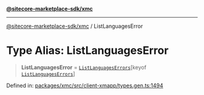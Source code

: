 [**@sitecore-marketplace-sdk/xmc**](../README.md)

***

[@sitecore-marketplace-sdk/xmc](../README.md) / ListLanguagesError

# Type Alias: ListLanguagesError

> **ListLanguagesError** = [`ListLanguagesErrors`](ListLanguagesErrors.md)\[keyof [`ListLanguagesErrors`](ListLanguagesErrors.md)\]

Defined in: [packages/xmc/src/client-xmapp/types.gen.ts:1494](https://github.com/Sitecore/sitecore-marketplace-sdk/blob/af886e6134b8d1079ef5b8ef70b7eb2f1d9c8aeb/packages/xmc/src/client-xmapp/types.gen.ts#L1494)
